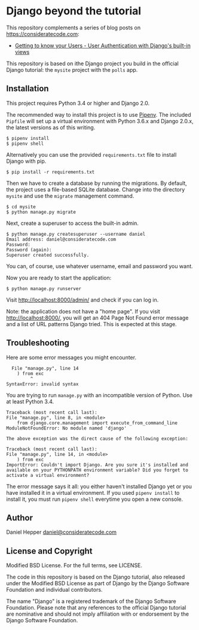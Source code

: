 Django beyond the tutorial
==========================

This repository complements a series of blog posts on <https://consideratecode.com>:

* [Getting to know your Users - User Authentication with Django's built-in views](https://consideratecode.com/2018/03/05/django-authentication-views-login-logout/)

This repository is based on ithe Django project you build in the official
Django tutorial: the `mysite` project with the `polls` app.

Installation
------------
This project requires Python 3.4 or higher and Django 2.0.

The recommended way to install this project is to use [Pipenv](https://consideratecode.com/pipenv/). The included `Pipfile` will set up a virtual environment with Python 3.6.x and Django 2.0.x, the latest versions as of this writing.

    $ pipenv install
    $ pipenv shell

Alternatively you can use the provided `requirements.txt` file to install Django with pip.

    $ pip install -r requirements.txt

Then we have to create a database by running the migrations. By default, the project uses a file-based SQLite database. Change into the directory `mysite` and use the `migrate` management command.

    $ cd mysite
    $ python manage.py migrate

Next, create a superuser to access the built-in admin.

    $ python manage.py createsuperuser --username daniel
    Email address: daniel@consideratecode.com
    Password:
    Password (again):
    Superuser created successfully.

You can, of course, use whatever username, email and password you want.

Now you are ready to start the application:

    $ python manage.py runserver

Visit <http://localhost:8000/admin/> and check if you can log in.

Note: the application does not have a "home page". If you visit
<http://localhost:8000/>, you will get an 404 Page Not Found error message and
a list of URL patterns Django tried. This is expected at this stage.

Troubleshooting
---------------
Here are some error messages you might encounter.

      File "manage.py", line 14
        ) from exc
             ^
    SyntaxError: invalid syntax

You are trying to run `manage.py` with an incompatible version of Python. Use at least Python 3.4.

    Traceback (most recent call last):
    File "manage.py", line 8, in <module>
        from django.core.management import execute_from_command_line
    ModuleNotFoundError: No module named 'django'

    The above exception was the direct cause of the following exception:

    Traceback (most recent call last):
    File "manage.py", line 14, in <module>
        ) from exc
    ImportError: Couldn't import Django. Are you sure it's installed and available on your PYTHONPATH environment variable? Did you forget to activate a virtual environment?

The error message says it all: you either haven't installed Django yet or you have installed it in a virtual environment.
If you used `pipenv install` to install it, you must run `pipenv shell` everytime you open a new console.

Author
------
Daniel Hepper <daniel@consideratecode.com>

License and Copyright
---------------------
Modified BSD License. For the full terms, see LICENSE.

The code in this repository is based on the Django tutorial, also released
under the Modified BSD License as part of Django by the Django Software
Foundation and individual contributors.

The name "Django" is a registered trademark of the Django Software Foundation.
Please note that any references to the official Django tutorial
are nominative and should not imply affiliation with or endorsement by the
Django Software Foundation.
